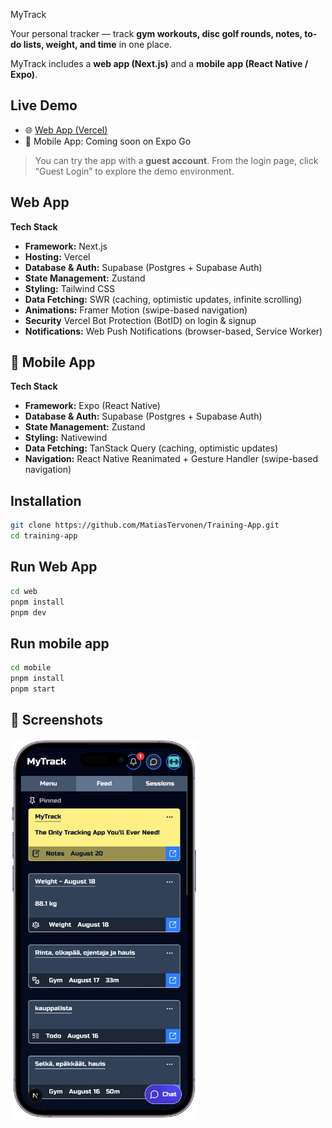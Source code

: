 MyTrack

Your personal tracker — track **gym workouts, disc golf rounds, notes, to-do lists, weight, and time** in one place.

MyTrack includes a **web app (Next.js)** and a **mobile app (React Native / Expo)**.

## Live Demo

- 🌐 [Web App (Vercel)](https://training-app-bay.vercel.app/)
- 📱 Mobile App: Coming soon on Expo Go

> You can try the app with a **guest account**. From the login page, click “Guest Login” to explore the demo environment.

## Web App

**Tech Stack**

- **Framework:** Next.js
- **Hosting:** Vercel
- **Database & Auth:** Supabase (Postgres + Supabase Auth)
- **State Management:** Zustand
- **Styling:** Tailwind CSS
- **Data Fetching:** SWR (caching, optimistic updates, infinite scrolling)
- **Animations:** Framer Motion (swipe-based navigation)
- **Security** Vercel Bot Protection (BotID) on login & signup
- **Notifications:** Web Push Notifications (browser-based, Service Worker)

## 📱 Mobile App

**Tech Stack**

- **Framework:** Expo (React Native)
- **Database & Auth:** Supabase (Postgres + Supabase Auth)
- **State Management:** Zustand
- **Styling:** Nativewind
- **Data Fetching:** TanStack Query (caching, optimistic updates)
- **Navigation:** React Native Reanimated + Gesture Handler (swipe-based navigation)

## Installation

```bash
git clone https://github.com/MatiasTervonen/Training-App.git
cd training-app
```

## Run Web App

```bash
cd web
pnpm install
pnpm dev
```

## Run mobile app

```bash
cd mobile
pnpm install
pnpm start
```

## 📸 Screenshots

<img src="./web/public/readme-feed.png" alt="Dashboard Screenshot" width="300"/>
